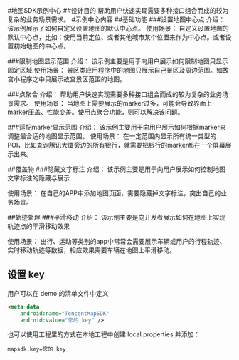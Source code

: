 #地图SDK示例中心
##设计目的
帮助用户快速实现需要多种接口组合而成的较为复杂的业务场景需求。
#示例中心内容
##基础功能
###设置地图中心点
介绍：
该示例展示了如何自定义设置地图的默认中心点。
使用场景：
自定义设置地图的默认中心点，比如：使用当前定位、或者其他城市某个位置来作为中心点。或者设置初始地图的中心点。

###限制地图显示范围
介绍：
该示例主要是用于向用户展示如何限制地图只显示固定区域
使用场景：
景区类应用程序中的地图只展示自己景区及周边范围。如故宫小程序之中只展示故宫景区范围的地图。

###点聚合
介绍：
帮助用户快速实现需要多种接口组合而成的较为复杂的业务场景需求。
使用场景：
当地图上需要展示的marker过多，可能会导致界面上marker压盖、性能变差。使用点聚合功能，则可以解决该问题。

###适配marker显示范围
介绍：
该示例主要用于向用户展示如何根据marker来调整最合适的地图显示范围。
使用场景：
在一定范围内显示所有统一类型的POI，比如查询腾讯大厦旁边的所有银行，就需要把银行的marker都在一个屏幕展示出来。


##覆盖物
###隐藏文字标注
介绍：
该示例主要是用于向用户展示如何控制地图文字标注的隐藏与展示

使用场景：
在自己的APP中添加地图页面，需要隐藏掉文字标注，突出自己的业务场景。

##轨迹处理
###平滑移动
介绍：
该示例主要是向开发者展示如何在地图上实现轨迹点的平滑移动效果

使用场景：
出行、运动等类别的app中常常会需要展示车辆或用户的行程轨迹、实时移动轨迹等数据，相应效果需要车辆在地图上平滑移动。


## 设置 key
用户可以在 demo 的清单文件中定义


```xml
<meta-data
    android:name="TencentMapSDK"
    android:value="您的 key" />
```

也可以使用工程里的方式在本地工程中创建 local.properties 并添加：

```
mapsdk.key=您的 key
```

